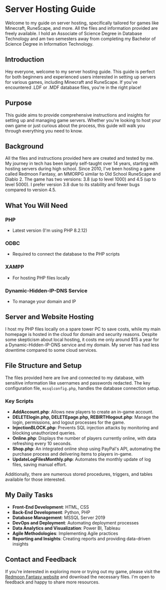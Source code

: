 # Server Hosting Guide

Welcome to my guide on server hosting, specifically tailored for games like Minecraft, RuneScape, and more. All the files and information provided are freely available. I hold an Associate of Science Degree in Database Technology and am two semesters away from completing my Bachelor of Science Degree in Information Technology.

## Introduction
Hey everyone, welcome to my server hosting guide. This guide is perfect for both beginners and experienced users interested in setting up servers for various games, including Minecraft and RuneScape. If you've encountered .LDF or .MDF database files, you're in the right place!

## Purpose
This guide aims to provide comprehensive instructions and insights for setting up and managing game servers. Whether you're looking to host your own game or just curious about the process, this guide will walk you through everything you need to know.

## Background
All the files and instructions provided here are created and tested by me. My journey in tech has been largely self-taught over 14 years, starting with hosting servers during high school. Since 2010, I've been hosting a game called Redmoon Fantasy, an MMORPG similar to Old School RuneScape and Diablo 2. The game has two versions: 3.8 (up to level 1000) and 4.5 (up to level 5000). I prefer version 3.8 due to its stability and fewer bugs compared to version 4.5.

## What You Will Need
### PHP
- Latest version (I'm using PHP 8.2.12)

### ODBC
- Required to connect the database to the PHP scripts

### XAMPP
- For hosting PHP files locally

### Dynamic-Hidden-IP-DNS Service
- To manage your domain and IP

## Server and Website Hosting
I host my PHP files locally on a spare tower PC to save costs, while my main homepage is hosted in the cloud for domain and security reasons. Despite some skepticism about local hosting, it costs me only around $15 a year for a Dynamic-Hidden-IP-DNS service and my domain. My server has had less downtime compared to some cloud services.

## File Structure and Setup
The files provided here are live and connected to my database, with sensitive information like usernames and passwords redacted. The key configuration file, `mssqlconfig.php`, handles the database connection setup.

### Key Scripts
- **AddAccount.php**: Allows new players to create an in-game account.
- **DELETElogin.php, DELETEpage.php, REBIRTHlogout.php**: Manage the login, permissions, and logout processes for the game.
- **InjectionBLOCK.php**: Prevents SQL injection attacks by monitoring and blocking unauthorized queries.
- **Online.php**: Displays the number of players currently online, with data refreshing every 10 seconds.
- **Shop.php**: An integrated online shop using PayPal's API, automating the purchase process and delivering items to players in-game.
- **UpdateLogFilesMonthly.php**: Automates the monthly update of log files, saving manual effort.

Additionally, there are numerous stored procedures, triggers, and tables available for those interested.

## My Daily Tasks
- **Front-End Development**: HTML, CSS
- **Back-End Development**: Python, PHP
- **Database Management**: MSSQL Server 2019
- **DevOps and Deployment**: Automating deployment processes
- **Data Analytics and Visualization**: Power BI, Tableau
- **Agile Methodologies**: Implementing Agile practices
- **Reporting and Insights**: Creating reports and providing data-driven insights

## Contact and Feedback
If you're interested in exploring more or trying out my game, please visit the [Redmoon Fantasy website](https://redmoon-fantasy.com) and download the necessary files. I'm open to feedback and happy to share more resources.
